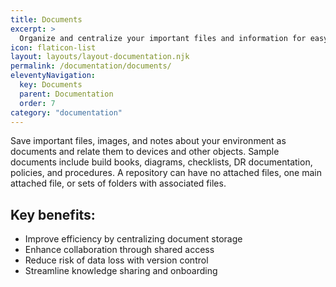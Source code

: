 ```yaml
---
title: Documents
excerpt: >
  Organize and centralize your important files and information for easy access and collaboration, boosting productivity and reducing errors.
icon: flaticon-list
layout: layouts/layout-documentation.njk
permalink: /documentation/documents/
eleventyNavigation:
  key: Documents
  parent: Documentation
  order: 7
category: "documentation"
---
```


Save important files, images, and notes about your environment as documents and relate them to devices and other objects. Sample documents include build books, diagrams, checklists, DR documentation, policies, and procedures. A repository can have no attached files, one main attached file, or sets of folders with associated files.

## Key benefits:

- Improve efficiency by centralizing document storage
- Enhance collaboration through shared access
- Reduce risk of data loss with version control
- Streamline knowledge sharing and onboarding

<!--
- [Document List](http://demo.itportal.com/v4/app/documents?ClientID=735)
-->